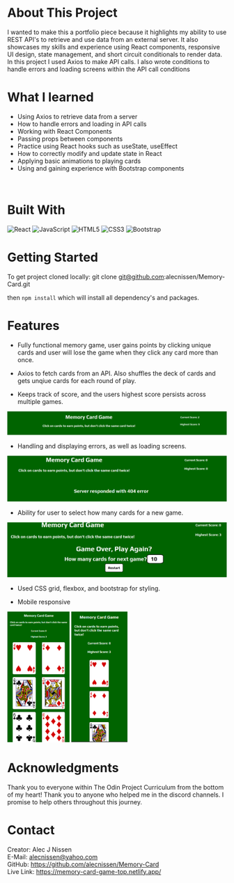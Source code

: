 <h1>About This Project</h1> 
I wanted to make this a portfolio piece because it highlights my ability to use REST API's to retrieve and use data from an external server. It also showcases my skills and experience using React components, responsive UI design, state management, and short circuit conditionals to render data. In this project I used Axios to make API calls. I also wrote conditions to handle errors and loading screens within the API call conditions

<br> 

<h1>What I learned</h1>
    <ul>
    <li>Using Axios to retrieve data from a server</li>
    <li>How to handle errors and loading in API calls</li>
    <li>Working with React Components</li>
    <li>Passing props between components</li>
    <li>Practice using React hooks such as useState, useEffect</li>
    <li>How to correctly modify and update state in React</li>
    <li>Applying basic animations to playing cards</li>
    <li>Using and gaining experience with Bootstrap components</li>
    </ul>
<br> 

 <h1>Built With</h1>

 
 ![React](https://img.shields.io/badge/react-%2320232a.svg?style=for-the-badge&logo=react&logoColor=%2361DAFB) 
 ![JavaScript](https://img.shields.io/badge/javascript-%23323330.svg?style=for-the-badge&logo=javascript&logoColor=%23F7DF1E)
 ![HTML5](https://img.shields.io/badge/html5-%23E34F26.svg?style=for-the-badge&logo=html5&logoColor=white) 
![CSS3](https://img.shields.io/badge/css3-%231572B6.svg?style=for-the-badge&logo=css3&logoColor=white) 
![Bootstrap](https://img.shields.io/badge/bootstrap-%238511FA.svg?style=for-the-badge&logo=bootstrap&logoColor=white) 


<h1>Getting Started</h1>

To get project cloned locally: git clone git@github.com:alecnissen/Memory-Card.git

then ``` npm install ``` which will install all dependency's and packages.

<h1>Features</h1>

- Fully functional memory game, user gains points by clicking unique cards and user will lose the game when they click any card more than once. 

- Axios to fetch cards from an API. Also shuffles the deck of cards and gets unqiue cards for each round of play. 

- Keeps track of score, and the users highest score persists across multiple games.

<img src="Images/memory-card-readme-score-tracker.png">

- Handling and displaying errors, as well as loading screens.

<img src="Images/memory-card-readme-error.png">

- Ability for user to select how many cards for a new game. 

<img src="Images/memory-card-readme-newgame.png">

- Used CSS grid, flexbox, and bootstrap for styling.

- Mobile responsive 

<div>
<img src="Images/memory-card-readme-mobile-1.png" style="height: 300px"> 
<img src="Images/memory-card-readme-mobile-2.png" style="height: 300px">
</div>






<h1>Acknowledgments</h1> Thank you to everyone within The Odin Project Curriculum from the bottom of my heart! Thank you to anyone who helped me in the discord channels. I promise to help others throughout this journey. 

<h1>Contact</h1>

Creator: Alec J Nissen 
<br>
E-Mail: alecnissen@yahoo.com
<br>
GitHub: https://github.com/alecnissen/Memory-Card
<br>
Live Link: https://memory-card-game-top.netlify.app/
